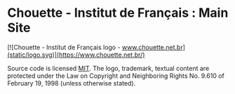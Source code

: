 # Chouette - Institut de Français : Main Site

[![Chouette - Institut de Français logo - www.chouette.net.br](static/logo.svg)](https://www.chouette.net.br/)

Source code is licensed [MIT](LICENSE). The logo, trademark, textual content are
protected under the Law on Copyright and Neighboring Rights No. 9.610 of
February 19, 1998 (unless otherwise stated).
